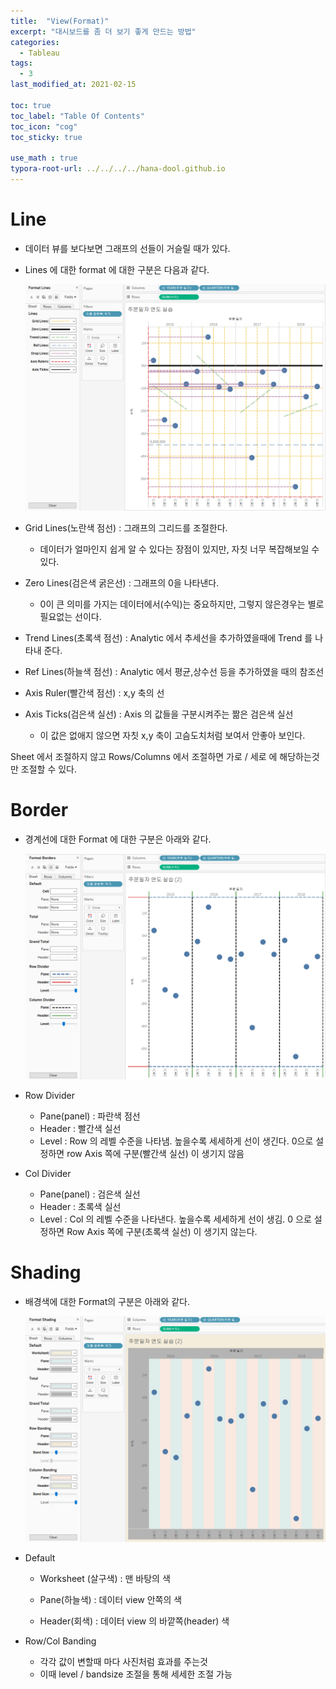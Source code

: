 ```yaml
---
title:  "View(Format)"
excerpt: "대시보드를 좀 더 보기 좋게 만드는 방법"
categories:
  - Tableau
tags:
  - 3
last_modified_at: 2021-02-15

toc: true
toc_label: "Table Of Contents"
toc_icon: "cog"
toc_sticky: true

use_math : true
typora-root-url: ../../../../hana-dool.github.io
---
```


# Line 

- 데이터 뷰를 보다보면 그래프의 선들이 거슬릴 때가 있다. 

- Lines 에 대한 format 에 대한 구분은 다음과 같다.

  ![png](/assets/images/Tableau/15_1.png)

- Grid Lines(노란색 점선) : 그래프의 그리드를 조절한다.

  - 데이터가 얼마인지 쉽게 알 수 있다는 장점이 있지만, 자칫 너무 복잡해보일 수 있다.

- Zero Lines(검은색 굵은선) : 그래프의 0을 나타낸다.

  - 0이 큰 의미를 가지는 데이터에서(수익)는 중요하지만, 그렇지 않은경우는 별로 필요없는 선이다.

- Trend Lines(초록색 점선) : Analytic 에서 추세선을 추가하였을때에 Trend 를 나타내 준다.

- Ref Lines(하늘색 점선) : Analytic 에서 평균,상수선 등을 추가하였을 때의 참조선

- Axis Ruler(빨간색 점선) : x,y 축의 선

- Axis Ticks(검은색 실선) : Axis 의 값들을 구분시켜주는 짦은 검은색 실선

  - 이 값은 없애지 않으면 자칫 x,y 축이 고슴도치처럼 보여서 안좋아 보인다.

Sheet 에서 조절하지 않고 Rows/Columns 에서 조절하면 가로 / 세로 에 해당하는것만 조절할 수 있다.



# Border

- 경계선에 대한 Format 에 대한 구분은 아래와 같다. 

  ![png](/assets/images/Tableau/15_2.png)

- Row Divider
  - Pane(panel) : 파란색 점선 
  - Header : 빨간색 실선
  - Level : Row 의 레벨 수준을 나타냄. 높을수록 세세하게 선이 생긴다. 0으로 설정하면 row Axis 쪽에 구분(빨간색 실선) 이 생기지 않음

- Col Divider
  - Pane(panel) : 검은색 실선
  - Header : 초록색 실선
  - Level : Col 의 레벨 수준을 나타낸다. 높을수록 세세하게 선이 생김. 0 으로 설정하면 Row Axis 쪽에 구분(초록색 실선) 이 생기지 않는다.



# Shading

- 배경색에 대한 Format의 구분은 아래와 같다.

  ![png](/assets/images/Tableau/15_3.PNG)

- Default

  - Worksheet (살구색) : 맨 바탕의 색
  - Pane(하늘색) : 데이터 view 안쪽의 색

  - Header(회색) : 데이터 view 의 바깥쪽(header) 색

- Row/Col Banding

  - 각각 값이 변할때 마다 사진처럼 효과를 주는것
  - 이때 level / bandsize 조절을 통해 세세한 조절 가능

  